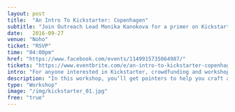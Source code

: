 ```yaml
---
layout: post
title:  "An Intro To Kickstarter: Copenhagen"
subtitle: "Join Outreach Lead Monika Kanokova for a primer on Kickstarter"
date:   2016-09-27
venue: "Noho"
ticket: "RSVP"
time: "04:00pm"
href: "https://www.facebook.com/events/1149915735064987/"
tickets: "https://www.eventbrite.com/e/an-intro-to-kickstarter-copenhagen-tickets-27265659321"
intro: "For anyone interested in Kickstarter, crowdfunding and workshops"
description: "In this workshop, you’ll get pointers to help you craft a great campaign, rally a community around your project, and make your idea a reality.The creators of Me-Mover and Sitpack will also be joining us for a Q&A session. Hear their approach to running a stellar campaign and ask any questions that you have about getting started."
type: "Workshop"
image: "/img/kickstarter_01.jpg"
free: "true"
---
```

<!-- fill in the URL of your event host page if you haven't enough information for a detail page, so the event link won't point on the detail page at all -->
